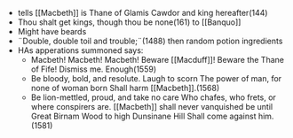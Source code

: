 - tells [[Macbeth]] is Thane of Glamis Cawdor and king hereafter(144)
- Thou shalt get kings, though thou be none(161) to [[Banquo]]
- Might have beards
- ¨Double, double toil and trouble;¨(1488) then random potion ingredients
- HAs apperations summoned says:
	- Macbeth! Macbeth! Macbeth! Beware [[Macduff]]! Beware the Thane of Fife! Dismiss me. Enough(1559)
	- Be bloody, bold, and resolute. Laugh to scorn The power of man, for none of woman born Shall harm [[Macbeth]].(1568)
	- Be lion-mettled, proud, and take no care Who chafes, who frets, or where conspirers are. [[Macbeth]] shall never vanquished be until Great Birnam Wood to high Dunsinane Hill Shall come against him.(1581)
<!--stackedit_data:
eyJoaXN0b3J5IjpbLTczMjI1NTI2OCwtMjEzMTEwNzY4NF19
-->